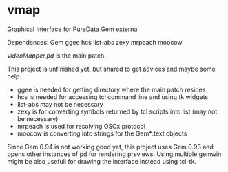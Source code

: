 # vmap
Graphical Interface for PureData Gem external

Dependences: Gem ggee hcs list-abs zexy mrpeach moocow

_videoMapper.pd_ is the main patch.
 
This project is unfinished yet, but shared to get advices and maybe some help.

- ggee is needed for getting directory where the main patch resides
- hcs is needed for accessing tcl command line and using tk widgets
- list-abs may not be necessary
- zexy is for converting symbols returned by tcl scripts into list (may not be necessary)
- mrpeach is used for resolving OSCx protocol
- moocow is converting into strings for the Gem*:text objects

Since Gem 0.94 is not working good yet, this project uses Gem 0.93 and opens other instances of pd for rendering previews.
Using multiple gemwin might be also usefull for drawing the interface instead using tcl-tk.
